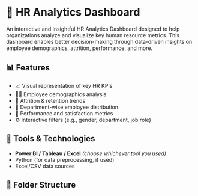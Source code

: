 # 🧠 HR Analytics Dashboard

An interactive and insightful HR Analytics Dashboard designed to help organizations analyze and visualize key human resource metrics. This dashboard enables better decision-making through data-driven insights on employee demographics, attrition, performance, and more.

## 📊 Features

- 📈 Visual representation of key HR KPIs
- 🧍‍♂️ Employee demographics analysis
- 🔁 Attrition & retention trends
- 📅 Department-wise employee distribution
- 🎯 Performance and satisfaction metrics
- ⚙️ Interactive filters (e.g., gender, department, job role)

## 🚀 Tools & Technologies

- **Power BI / Tableau / Excel** *(choose whichever tool you used)*
- Python (for data preprocessing, if used)
- Excel/CSV data sources

## 📁 Folder Structure


